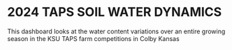 # 2024 TAPS SOIL WATER DYNAMICS
This dashboard looks at the water content variations over an entire growing season in the KSU TAPS farm competitions in Colby Kansas
